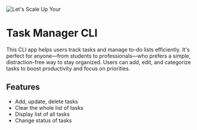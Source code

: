 
![Let's Scale Up Your](https://github.com/user-attachments/assets/5d97dc86-bf4f-469b-bc34-5516d7fd84e6)

# Task Manager CLI

This CLI app helps users track tasks and manage to-do lists efficiently. It's perfect for anyone—from students to professionals—who prefers a simple, distraction-free way to stay organized. Users can add, edit, and categorize tasks to boost productivity and focus on priorities.


## Features

- Add, update, delete tasks
- Clear the whole list of tasks
- Display list of all tasks
- Change status of tasks

